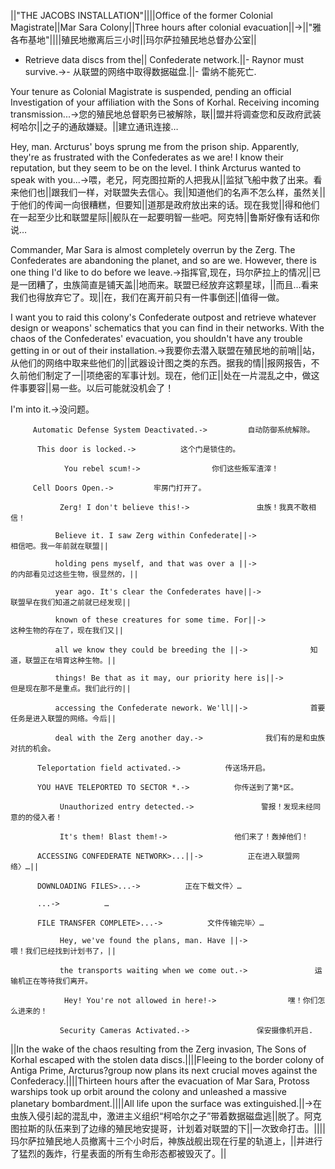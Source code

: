 ||"THE JACOBS INSTALLATION"||||Office of the former Colonial Magistrate||Mar Sara Colony||Three hours after colonial evacuation||->||"雅各布基地"||||殖民地撤离后三小时||玛尔萨拉殖民地总督办公室||

- Retrieve data discs from the||  Confederate network.||- Raynor must survive.->- 从联盟的网络中取得数据磁盘.||- 雷纳不能死亡.

Your tenure as Colonial Magistrate is suspended, pending an official Investigation of your affiliation with the Sons of Korhal. Receiving incoming transmission...->您的殖民地总督职务已被解除，联||盟并将调查您和反政府武装柯哈尔||之子的通敌嫌疑。||建立通讯连接…

Hey, man. Arcturus' boys sprung me from the prison ship. Apparently, they're as frustrated with the Confederates as we are! I know their reputation, but they seem to be on the level. I think Arcturus wanted to speak with you...->喂，老兄，阿克图拉斯的人把我从||监狱飞船中救了出来。看来他们也||跟我们一样，对联盟失去信心。我||知道他们的名声不怎么样，虽然关||于他们的传闻一向很糟糕，但要知||道那是政府放出来的话。现在我觉||得和他们在一起至少比和联盟星际||舰队在一起要明智一些吧。阿克特||鲁斯好像有话和你说…

Commander, Mar Sara is almost completely overrun by the Zerg. The Confederates are abandoning the planet, and so are we. However, there is one thing I'd like to do before we leave.->指挥官,现在，玛尔萨拉上的情况||已是一团糟了，虫族简直是铺天盖||地而来。联盟已经放弃这颗星球，||而且…看来我们也得放弃它了。现||在，我们在离开前只有一件事倒还||值得一做。

I want you to raid this colony's  Confederate outpost and retrieve whatever design or weapons' schematics that you can find in their networks. With the chaos of the Confederates' evacuation, you shouldn't have any trouble getting in or out of their installation.->我要你去潜入联盟在殖民地的前哨||站，从他们的网络中取来些他们的||武器设计图之类的东西。据我的情||报网报告，不久前他们制定了一||项绝密的军事计划。现在，他们正||处在一片混乱之中，做这件事要容||易一些。以后可能就没机会了！

I'm into it.->没问题。

         Automatic Defense System Deactivated.->         自动防御系统解除。

          This door is locked.->          这个门是锁住的。

                You rebel scum!->                你们这些叛军渣滓！

         Cell Doors Open.->         牢房门打开了。

               Zerg! I don't believe this!->               虫族！我真不敢相信！

              Believe it. I saw Zerg within Confederate||->              相信吧。我一年前就在联盟||

              holding pens myself, and that was over a ||->              的内部看见过这些生物，很显然的，||

              year ago. It's clear the Confederates have||->              联盟早在我们知道之前就已经发现||

              known of these creatures for some time. For||->              这种生物的存在了，现在我们又||

              all we know they could be breeding the ||->              知道，联盟正在培育这种生物。||

              things! Be that as it may, our priority here is||->              但是现在那不是重点。我们此行的||

              accessing the Confederate nework. We'll||->              首要任务是进入联盟的网络。今后||

              deal with the Zerg another day.->              我们有的是和虫族对抗的机会。

          Teleportation field activated.->          传送场开启。

          YOU HAVE TELEPORTED TO SECTOR *.->          你传送到了第*区。

               Unauthorized entry detected.->               警报！发现未经同意的的侵入者！

               It's them! Blast them!->               他们来了！轰掉他们！

          ACCESSING CONFEDERATE NETWORK>...||->          正在进入联盟网络〉…||

          DOWNLOADING FILES>...->          正在下载文件〉…

          ...->          …

          FILE TRANSFER COMPLETE>...->          文件传输完毕〉…

               Hey, we've found the plans, man. Have ||->               喂！我们已经找到计划书了，||

               the transports waiting when we come out.->               运输机正在等待我们离开。

                Hey! You're not allowed in here!->                嘿！你们怎么进来的！

               Security Cameras Activated.->               保安摄像机开启.

||In the wake of the chaos resulting from the Zerg invasion, The Sons of Korhal escaped with the stolen data discs.||||Fleeing to the border colony of Antiga Prime, Arcturus?group now plans its next crucial moves against the Confederacy.||||Thirteen hours after the evacuation of Mar Sara, Protoss warships took up orbit around the colony and unleashed a massive planetary bombardment.||||All life upon the surface was extinguished.||->在虫族入侵引起的混乱中，激进主义组织“柯哈尔之子”带着数据磁盘逃||脱了。阿克图拉斯的队伍来到了边缘的殖民地安提哥，计划着对联盟的下||一次致命打击。||||玛尔萨拉殖民地人员撤离十三个小时后，神族战舰出现在行星的轨道上，||并进行了猛烈的轰炸，行星表面的所有生命形态都被毁灭了。||

